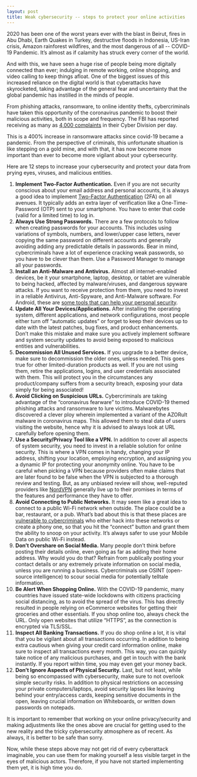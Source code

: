 ```yaml
---
layout: post
title: Weak cybersecurity -- steps to protect your online activities
---
```


2020 has been one of the worst years ever with the blast in Beirut, fires in Abu Dhabi, Earth Quakes in Turkey, destructive floods in Indonesia, US-Iran crisis, Amazon rainforest wildfires, and the most dangerous of all --  COVID-19 Pandemic. It’s almost as if calamity has struck every corner of the world.

And with this, we have seen a huge rise of people being more digitally connected than ever; indulging in remote working, online shopping, and video calling to keep things afloat. One of the biggest issues of this increased reliance on the digital world is that cyberattacks have skyrocketed, taking advantage of the general fear and uncertainty that the global pandemic has instilled in the minds of people.

From phishing attacks, ransomware, to online identity thefts, cybercriminals have taken this opportunity of the coronavirus pandemic to boost their malicious activities, both in scope and frequency. The FBI has reported receiving as many as <a href="https://www.prnewswire.com/news-releases/top-cyber-security-experts-report-4-000-cyber-attacks-a-day-since-covid-19-pandemic-301110157.html">4,000 complaints</a> in their Cyber Division per day.

This is a 400% increase in ransomware attacks since covid-19 became a pandemic. From the perspective of criminals, this unfortunate situation is like stepping on a gold mine, and with that, it has now become more important than ever to become more vigilant about your cybersecurity.

Here are 12 steps to increase your cybersecurity and protect your data from prying eyes, viruses, and malicious entities.

1. <strong>Implement Two-Factor Authentication.</strong> Even if you are not security conscious about your email address and personal accounts, it is always a good idea to implement <a href="https://en.wikipedia.org/wiki/Multi-factor_authentication">Two-Factor Authentication</a> (2FA) on all avenues. It typically adds an extra layer of verification like a One-Time-Password (OTP) sent to your smartphone. You have to enter that code (valid for a limited time) to log in.
1. <strong>Always Use Strong Passwords.</strong> There are a few protocols to follow when creating passwords for your accounts. This includes using variations of symbols, numbers, and lower/upper case letters, never copying the same password on different accounts and generally avoiding adding any predictable details in passwords. Bear in mind, cybercriminals have a lot of experience cracking weak passwords, so you have to be clever than them. Use a Password Manager to manage all your passwords.
1. <strong>Install an Anti-Malware and Antivirus.</strong> Almost all internet-enabled devices, be it your smartphone, laptop, desktop, or tablet are vulnerable to being hacked, affected by malware/viruses, and dangerous spyware attacks. If you want to receive protection from them, you need to invest in a reliable Antivirus, Anti-Spyware, and Anti-Malware software. For Android, these are <a href="https://www.androidheadlines.com/2020/07/7-android-tools-that-can-help-your-personal-security-in-2020.html">some tools that can help your personal security</a>.
1. <strong>Update All Your Devices/Applications.</strong> After installing the operating system, different applications, and network configurations, most people either turn off “automatic updates” or forget to keep their devices up to date with the latest patches, bug fixes, and product enhancements. Don’t make this mistake and make sure you actively implement software and system security updates to avoid being exposed to malicious entities and vulnerabilities.
1. <strong>Decommission All Unused Services.</strong> If you upgrade to a better device, make sure to decommission the older ones, unless needed. This goes true for other limited-duration products as well. If you are not using them, retire the applications, logins, and user credentials associated with them. This will protect you in the circumstances any product/company suffers from a security breach, exposing your data simply for being associated!
1. <strong>Avoid Clicking on Suspicious URLs.</strong> Cybercriminals are taking advantage of the “coronavirus fearware” to introduce COVID-19 themed phishing attacks and ransomware to lure victims. Malwarebytes discovered a clever ploy wherein implemented a variant of the AZORult malware in coronavirus maps. This allowed them to steal data of users visiting the website, hence why it is advised to always look at URL carefully before opening them.
1. <strong>Use a Security/Privacy Tool like a VPN.</strong> In addition to cover all aspects of system security, you need to invest in a reliable solution for online security. This is where a VPN comes in handy, changing your IP address, shifting your location, employing encryption, and assigning you a dynamic IP for protecting your anonymity online. You have to be careful when picking a VPN because providers often make claims that are later found to be false when the VPN is subjected to a thorough review and testing. But, as any unbiased review will show, well-reputed providers like <a href="https://www.vpnranks.com/reviews/nordvpn/">NordVPN</a> generally live up to their promises in terms of the features and performance they have to offer.
1. <strong>Avoid Connecting to Public Networks.</strong> It may seem like a great idea to connect to a public Wi-Fi network when outside. The place could be a bar, restaurant, or a pub. What’s bad about this is that these places are <a href="https://thetechhacker.com/2018/11/09/the-role-of-vpn-in-cyber-security/">vulnerable to cybercriminals</a> who either hack into these networks or create a phony one, so that you hit the “connect” button and grant them the ability to snoop on your activity. It’s always safer to use your Mobile Data on public Wi-Fi instead.
1. <strong>Don’t Overshare on Social Media.</strong> Many people don’t think before posting their details online, even going as far as adding their home address. Why would you do that? Refrain from publically posting your contact details or any extremely private information on social media, unless you are running a business. Cybercriminals use OSINT (open-source intelligence) to scour social media for potentially telltale information.
1. <strong>Be Alert When Shopping Online.</strong> With the COVID-19 pandemic, many countries have issued state-wide lockdowns with citizens practicing social distancing, as to avoid the spread of the virus. This has directly resulted in people relying on eCommerce websites for getting their groceries and other essentials. If you shop online too, always check the URL. Only open websites that utilize “HTTPS”, as the connection is encrypted via TLS/SSL.
1. <strong>Inspect All Banking Transactions.</strong> If you do shop online a lot, it is vital that you be vigilant about all transactions occurring. In addition to being extra cautious when giving your credit card information online, make sure to inspect all transactions every month. This way, you can quickly take notice of any malicious purchases, and get in touch with the bank instantly. If you report within time, you may even get your money back.
1. <strong>Don’t Ignore Aspects of Physical Security.</strong> Last, but not least, while being so encompassed with cybersecurity, make sure to not overlook simple security risks. In addition to physical restrictions on accessing your private computers/laptops, avoid security lapses like leaving behind your entry/access cards, keeping sensitive documents in the open, leaving crucial information on Whiteboards, or written down passwords on notepads.

It is important to remember that working on your online privacy/security and making adjustments like the ones above are crucial for getting used to the new reality and the tricky cybersecurity atmosphere as of recent. As always, it is better to be safe than sorry.

Now, while these steps above may not get rid of every cyberattack imaginable, you can use them for making yourself a less visible target in the eyes of malicious actors. Therefore, if you have not started implementing them yet, it is high time you do.
